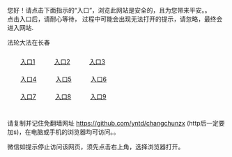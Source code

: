 您好！请点击下面指示的“入口”，浏览此网站是安全的，且为您带来平安。。 <br/>
点击入口后，请耐心等待， 过程中可能会出现无法打开的提示，请忽略，最终会进入网站. </br>

法轮大法在长春<br/>
<div style="padding:10px"><a style="margin:20px" target="_blank" href="https://d3id2lswmg7g4s.cloudfront.net/2Qpsp?yvfhjks" id="ccLink1" rel="nofollow">入口1</a> <a target="_blank" style="margin:20px" href="https://d13wjn1tmxbw4p.cloudfront.net/2Qpsp?iqdxyv" id="ccLink2" rel="nofollow">入口2</a> <a style="margin:20px" target="_blank" href="https://d2u6fyubhuvq6b.cloudfront.net/2Qpsp?gvteuae" id="ccLink3" rel="nofollow">入口3</a></div>

<div style="padding:10px" ><a style="margin:20px" target="_blank" href="https://d3id2lswmg7g4s.cloudfront.net/2Qpsp?yvfhjks" id="ccLink4" rel="nofollow">入口4</a> <a style="margin:20px" href="https://d13wjn1tmxbw4p.cloudfront.net/2Qpsp?iqdxyv" target="_blank" id="ccLink5" rel="nofollow">入口5</a> <a style="margin:20px" href="https://d2u6fyubhuvq6b.cloudfront.net/2Qpsp?gvteuae" target="_blank" id="ccLink6" rel="nofollow">入口6</a></div>

<div style="padding:10px"><a style="margin:20px" target="_blank" href="https://d3id2lswmg7g4s.cloudfront.net/2Qpsp?yvfhjks" id="ccLink7" rel="nofollow">入口7</a> <a style="margin:20px" href="https://d13wjn1tmxbw4p.cloudfront.net/2Qpsp?iqdxyv" target="_blank" id="ccLink8" rel="nofollow">入口8</a> <a style="margin:20px" target="_blank" href="https://d2u6fyubhuvq6b.cloudfront.net/2Qpsp?gvteuae" id="ccLink9" rel="nofollow">入口9</a></div>

<br/>



请复制并记住免翻墙网址 https://github.com/yntd/changchunzx (http后一定要加s)，在电脑或手机的浏览器均可访问。。<br/>

微信如提示停止访问该网页，须先点击右上角，选择浏览器打开。
